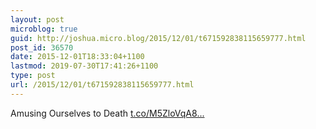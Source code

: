 ```yaml
---
layout: post
microblog: true
guid: http://joshua.micro.blog/2015/12/01/t671592838115659777.html
post_id: 36570
date: 2015-12-01T18:33:04+1100
lastmod: 2019-07-30T17:41:26+1100
type: post
url: /2015/12/01/t671592838115659777.html
---
```

Amusing Ourselves to Death [t.co/M5ZloVqA8...](https://t.co/M5ZloVqA8r)
